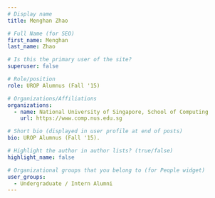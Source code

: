 ```yaml
---
# Display name
title: Menghan Zhao

# Full Name (for SEO) 
first_name: Menghan
last_name: Zhao

# Is this the primary user of the site?
superuser: false

# Role/position
role: UROP Alumnus (Fall '15)

# Organizations/Affiliations
organizations:
  - name: National University of Singapore, School of Computing
    url: https://www.comp.nus.edu.sg

# Short bio (displayed in user profile at end of posts)
bio: UROP Alumnus (Fall '15). 

# Highlight the author in author lists? (true/false)
highlight_name: false

# Organizational groups that you belong to (for People widget)
user_groups:
  - Undergraduate / Intern Alumni
---
```

